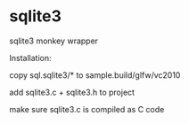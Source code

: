 sqlite3
=======

sqlite3 monkey wrapper

Installation:

copy sql.sqlite3/* to sample.build/glfw/vc2010

add sqlite3.c + sqlite3.h to project

make sure sqlite3.c is compiled as C code

